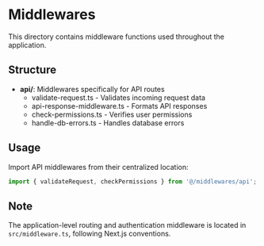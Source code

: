 # Middlewares

This directory contains middleware functions used throughout the application.

## Structure

- **api/**: Middlewares specifically for API routes
  - validate-request.ts - Validates incoming request data
  - api-response-middleware.ts - Formats API responses
  - check-permissions.ts - Verifies user permissions
  - handle-db-errors.ts - Handles database errors

## Usage

Import API middlewares from their centralized location:

```typescript
import { validateRequest, checkPermissions } from '@/middlewares/api';
```

## Note

The application-level routing and authentication middleware is located in `src/middleware.ts`, following Next.js conventions.
